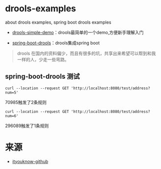 # drools-examples

about drools examples, spring boot drools examples

- [drools-simple-demo](https://github.com/ityouknow/drools-examples/tree/master/drools-simple-demo)：drools最简单的一个demo,方便新手理解入门

- [spring-boot-drools](https://github.com/ityouknow/drools-examples/tree/master/spring-boot-drools)：drools集成spring boot

> drools 在国内的资料偏少，而且有很多的坑，共享出来希望可以帮到和我一样的人，少走一些弯路。

## spring-boot-drools 测试

```
curl --location --request GET 'http://localhost:8080/test/address?num=5'
```

70985触发了2条规则

```
curl --location --request GET 'http://localhost:8080/test/address?num=6'
```

296089触发了1条规则

# 来源

* [ityouknow-github](https://github.com/ityouknow/drools-examples)
